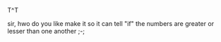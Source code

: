 T^T



sir, hwo do you like make it so it can tell "if" the numbers are greater or lesser than one another ;-;
